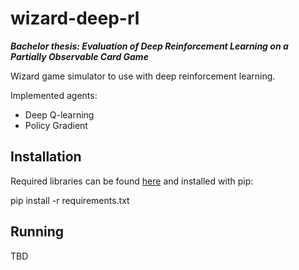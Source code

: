 # wizard-deep-rl

***Bachelor thesis: Evaluation of Deep Reinforcement Learning on a Partially Observable Card Game***

Wizard game simulator to use with deep reinforcement learning.

Implemented agents: 
* Deep Q-learning 
* Policy Gradient 

## Installation
Required libraries can be found [here](requirements.txt) and installed with pip:

pip install -r requirements.txt

## Running 
TBD

